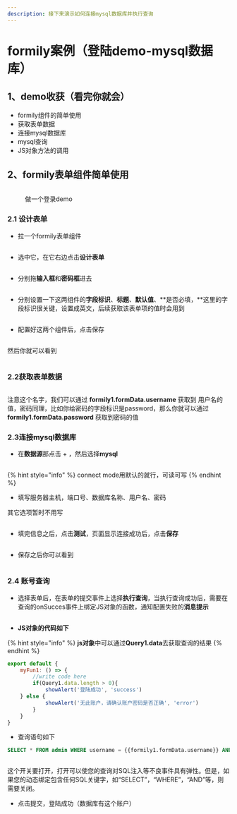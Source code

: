 ```yaml
---
description: 接下来演示如何连接mysql数据库并执行查询
---
```


# formily案例（登陆demo-mysql数据库）

## 1、demo收获（看完你就会）

* formily组件的简单使用
* 获取表单数据
* 连接mysql数据库
* mysql查询
* JS对象方法的调用

## 2、formily表单组件简单使用



<figure><img src="../../.gitbook/assets/image (10).png" alt=""><figcaption><p>做一个登录demo</p></figcaption></figure>

### 2.1 设计表单

* 拉一个formily表单组件

<figure><img src="../../.gitbook/assets/image (3).png" alt=""><figcaption></figcaption></figure>

* 选中它，在它右边点击**设计表单**

<figure><img src="../../.gitbook/assets/image (7).png" alt=""><figcaption></figcaption></figure>

* 分别拖**输入框**和**密码框**进去

<figure><img src="../../.gitbook/assets/image (28).png" alt=""><figcaption></figcaption></figure>

* 分别设置一下这两组件的**字段标识**、**标题**、**默认值**、**是否必填，**这里的字段标识很关键，设置成英文，后续获取该表单项的值时会用到

<figure><img src="../../.gitbook/assets/image (21).png" alt=""><figcaption></figcaption></figure>

* 配置好这两个组件后，点击保存

<figure><img src="../../.gitbook/assets/image (4).png" alt=""><figcaption></figcaption></figure>

然后你就可以看到

<figure><img src="../../.gitbook/assets/image (12).png" alt=""><figcaption></figcaption></figure>

### 2.2获取表单数据

<figure><img src="../../.gitbook/assets/image (6).png" alt=""><figcaption></figcaption></figure>

注意这个名字，我们可以通过 **formily1.formData.username** 获取到 用户名的值，密码同理，比如你给密码的字段标识是password，那么你就可以通过 **formily1.formData.password** 获取到密码的值

### 2.3连接mysql数据库

* 在**数据源**那点击 + ，然后选择**mysql**

<figure><img src="../../.gitbook/assets/image (26).png" alt=""><figcaption></figcaption></figure>

{% hint style="info" %}
connect mode用默认的就行，可读可写
{% endhint %}

* 填写服务器主机，端口号、数据库名称、用户名、密码

其它选项暂时不用写

<figure><img src="../../.gitbook/assets/image (9).png" alt=""><figcaption></figcaption></figure>

* 填完信息之后，点击**测试**，页面显示连接成功后，点击**保存**

<figure><img src="../../.gitbook/assets/image (5).png" alt=""><figcaption></figcaption></figure>

* 保存之后你可以看到

<figure><img src="../../.gitbook/assets/image (11).png" alt=""><figcaption></figcaption></figure>

### 2.4 账号查询

* 选择表单后，在表单的提交事件上选择**执行查询**，当执行查询成功后，需要在查询的onSucces事件上绑定JS对象的函数，通知配置失败的**消息提示**

<figure><img src="../../.gitbook/assets/image (22).png" alt=""><figcaption></figcaption></figure>

* **JS对象的代码如下**

{% hint style="info" %}
**js对象**中可以通过**Query1.data**去获取查询的结果
{% endhint %}

```javascript
export default {
	myFun1: () => {
		//write code here
		if(Query1.data.length > 0){
			showAlert('登陆成功', 'success')
    } else {
			showAlert('无此账户，请确认账户密码是否正确', 'error')
		}
	}
}
```

* 查询语句如下

```sql
SELECT * FROM admin WHERE username = {{formily1.formData.username}} AND password = {{formily1.formDaqa.password}}
```

<figure><img src="../../.gitbook/assets/image (13).png" alt=""><figcaption></figcaption></figure>

这个开关要打开，打开可以使您的查询对SQL注入等不良事件具有弹性。但是，如果您的动态绑定包含任何SQL关键字，如“SELECT”，“WHERE”，“AND”等，则需要关闭。

* 点击提交，登陆成功（数据库有这个账户）

<figure><img src="../../.gitbook/assets/image (2).png" alt=""><figcaption></figcaption></figure>
